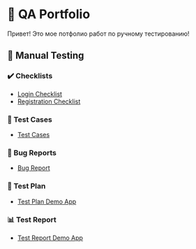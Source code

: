 # 🧩 QA Portfolio

Привет! 
Это мое потфолио работ по ручному тестированию!

## 📂 Manual Testing

### ✔️ Checklists
- [Login Checklist](Manual-Testing/Checklists/login_checklist.xlsx)
- [Registration Checklist](Manual-Testing/Checklists/registration_checklist.xlsx)

### 🧪 Test Cases
- [Test Cases ](Manual-Testing/Test-Cases/test_cases.xlsx)

### 🐞 Bug Reports
- [Bug Report ](Manual-Testing/Bug-Reports/bug_report.pdf)

### 📑 Test Plan
- [Test Plan Demo App](Manual-Testing/Test-Plan/testplan.demo.app.docx)

### 📊 Test Report
- [Test Report Demo App](Manual-Testing/Test-Report/testrepor.demo.app.pdf)

